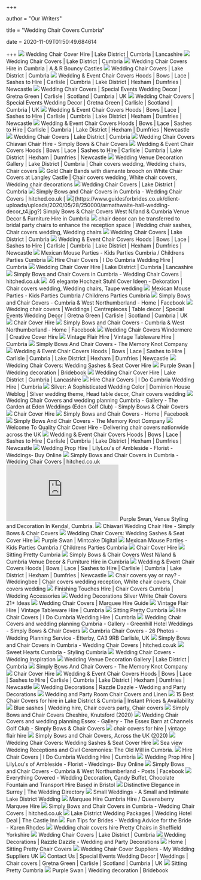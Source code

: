 +++
        
author = "Our Writers"
        
title = "Wedding Chair Covers Cumbria"
        
date = 2020-11-09T01:50:49.684614
        
+++
[ ![](https://www.purpleswanhire.co.uk/images/products/ChairCovers.jpg)](https://www.purpleswanhire.co.uk/images/products/ChairCovers.jpg) Wedding Chair Cover Hire | Lake District | Cumbria | Lancashire
[ ![](https://www.purpleswanhire.co.uk/wp-content/uploads/2013/11/Chair-Covers.jpg)](https://www.purpleswanhire.co.uk/wp-content/uploads/2013/11/Chair-Covers.jpg) Wedding Chair Covers | Lake District | Cumbria
[ ![](http://www.arbouncycastles.co.uk/wp-content/uploads/2014/12/wedding-chair-covers1.jpg)](http://www.arbouncycastles.co.uk/wp-content/uploads/2014/12/wedding-chair-covers1.jpg) Wedding Chair Covers Hire in Cumbria | A & R Bouncy Castles
[ ![](https://www.purpleswanhire.co.uk/wp-content/uploads/2013/11/Lake-District-Outdoor-Ceremony.jpg)](https://www.purpleswanhire.co.uk/wp-content/uploads/2013/11/Lake-District-Outdoor-Ceremony.jpg) Wedding Chair Covers | Lake District | Cumbria
[ ![](http://www.rosesandhearts.co.uk/IMG_2418.JPG)](http://www.rosesandhearts.co.uk/IMG_2418.JPG) Wedding & Event Chair Covers Hoods | Bows | Lace | Sashes to Hire |  Carlisle | Cumbria | Lake District | Hexham | Dumfries | Newcastle
[ ![](https://www.specialeventsweddingdecor.co.uk/images/chaircover.jpg)](https://www.specialeventsweddingdecor.co.uk/images/chaircover.jpg) Wedding Chair Covers | Special Events Wedding Decor | Gretna Green |  Carlisle | Scotland | Cumbria | UK
[ ![](https://www.specialeventsweddingdecor.co.uk/images/chaircover1.jpg)](https://www.specialeventsweddingdecor.co.uk/images/chaircover1.jpg) Wedding Chair Covers | Special Events Wedding Decor | Gretna Green |  Carlisle | Scotland | Cumbria | UK
[ ![](http://www.rosesandhearts.co.uk/IMG_2863.JPG)](http://www.rosesandhearts.co.uk/IMG_2863.JPG) Wedding & Event Chair Covers Hoods | Bows | Lace | Sashes to Hire |  Carlisle | Cumbria | Lake District | Hexham | Dumfries | Newcastle
[ ![](http://www.rosesandhearts.co.uk/IMG_0867.JPG)](http://www.rosesandhearts.co.uk/IMG_0867.JPG) Wedding & Event Chair Covers Hoods | Bows | Lace | Sashes to Hire |  Carlisle | Cumbria | Lake District | Hexham | Dumfries | Newcastle
[ ![](https://www.purpleswanhire.co.uk/images/products/FloralOrganzaSash.jpg)](https://www.purpleswanhire.co.uk/images/products/FloralOrganzaSash.jpg) Wedding Chair Covers | Lake District | Cumbria
[ ![](https://www.simplybowsandchaircovers.co.uk/simplybows/images/banner1.jpg)](https://www.simplybowsandchaircovers.co.uk/simplybows/images/banner1.jpg) Wedding Chair Covers Chiavari Chair Hire - Simply Bows & Chair Covers
[ ![](http://www.rosesandhearts.co.uk/IMG_1248.JPG)](http://www.rosesandhearts.co.uk/IMG_1248.JPG) Wedding & Event Chair Covers Hoods | Bows | Lace | Sashes to Hire |  Carlisle | Cumbria | Lake District | Hexham | Dumfries | Newcastle
[ ![](https://i.pinimg.com/originals/20/b6/eb/20b6ebc5582ece50bd614c8117cabf31.jpg)](https://i.pinimg.com/originals/20/b6/eb/20b6ebc5582ece50bd614c8117cabf31.jpg) Wedding Venue Decoration Gallery | Lake District | Cumbria | Chair covers  wedding, Wedding chairs, Chair covers
[ ![](https://i.pinimg.com/originals/b6/7c/d1/b67cd1148269b67344368b6cfee03f4d.png)](https://i.pinimg.com/originals/b6/7c/d1/b67cd1148269b67344368b6cfee03f4d.png) Gold Chair Bands with diamante brooch on White Chair Covers at Langley  Castle | Chair covers wedding, White chair covers, Wedding chair decorations
[ ![](https://www.purpleswanhire.co.uk/wp-content/uploads/2013/11/Studio.jpg)](https://www.purpleswanhire.co.uk/wp-content/uploads/2013/11/Studio.jpg) Wedding Chair Covers | Lake District | Cumbria
[ ![](https://cdn0.hitched.co.uk/emp/fotos/3/8/2/9/chair-cover-simply-bows-20200519023858668.jpg)](https://cdn0.hitched.co.uk/emp/fotos/3/8/2/9/chair-cover-simply-bows-20200519023858668.jpg) Simply Bows and Chair Covers in Cumbria - Wedding Chair Covers |  hitched.co.uk
[ ![](https://www.guidesforbrides.co.uk/client-uploads/uploads/2020/05/28/250000/armathwaite-hall-wedding-decor_t4.jpg?)](https://www.guidesforbrides.co.uk/client-uploads/uploads/2020/05/28/250000/armathwaite-hall-wedding-decor_t4.jpg?) Simply Bows & Chair Covers West N/land & Cumbria Venue Decor & Furniture  Hire in Cumbria
[ ![](https://i.pinimg.com/originals/31/63/78/316378fd1c74bd5693a113265a60bce6.png)](https://i.pinimg.com/originals/31/63/78/316378fd1c74bd5693a113265a60bce6.png) chair decor can be transferred to bridal party chairs to enhance the  reception space | Wedding chair sashes, Chair covers wedding, Wedding chairs
[ ![](https://www.purpleswanhire.co.uk/wp-content/uploads/2013/11/Giant-Love-Letter-Hire-Cumbria-Lancashire-Rustic.jpg)](https://www.purpleswanhire.co.uk/wp-content/uploads/2013/11/Giant-Love-Letter-Hire-Cumbria-Lancashire-Rustic.jpg) Wedding Chair Covers | Lake District | Cumbria
[ ![](http://www.rosesandhearts.co.uk/Carlisle%20Golf%20Club%20-%20Navy%20Taffeta%20with%20silver%20candelabra's.jpg)](http://www.rosesandhearts.co.uk/Carlisle%20Golf%20Club%20-%20Navy%20Taffeta%20with%20silver%20candelabra's.jpg) Wedding & Event Chair Covers Hoods | Bows | Lace | Sashes to Hire |  Carlisle | Cumbria | Lake District | Hexham | Dumfries | Newcastle
[ ![](http://soul-trade.com/mouse/wpimages/wpa530b965_06.png)](http://soul-trade.com/mouse/wpimages/wpa530b965_06.png) Mexican Mouse Parties - Kids Parties Cumbria / Childrens Parties Cumbria
[ ![](https://static.wixstatic.com/media/fe178f_32e601670e034ee98ea766f83872126f~mv2_d_4032_1960_s_2.jpg/v1/fill/w_242,h_412,al_c,q_80,usm_0.66_1.00_0.01/fe178f_32e601670e034ee98ea766f83872126f~mv2_d_4032_1960_s_2.webp)](https://static.wixstatic.com/media/fe178f_32e601670e034ee98ea766f83872126f~mv2_d_4032_1960_s_2.jpg/v1/fill/w_242,h_412,al_c,q_80,usm_0.66_1.00_0.01/fe178f_32e601670e034ee98ea766f83872126f~mv2_d_4032_1960_s_2.webp) Hire Chair Covers | I Do Cumbria Wedding Hire | Cumbria
[ ![](https://www.purpleswanhire.co.uk/images/products/HessianLaceSash.jpg)](https://www.purpleswanhire.co.uk/images/products/HessianLaceSash.jpg) Wedding Chair Cover Hire | Lake District | Cumbria | Lancashire
[ ![](https://cdn0.hitched.co.uk/emp/fotos/3/8/2/9/chair-cover-simply-bows-20200519024620198.jpg)](https://cdn0.hitched.co.uk/emp/fotos/3/8/2/9/chair-cover-simply-bows-20200519024620198.jpg) Simply Bows and Chair Covers in Cumbria - Wedding Chair Covers |  hitched.co.uk
[ ![](https://i.pinimg.com/originals/47/bd/b5/47bdb5a8227c671c6ace808ad1a73db8.png)](https://i.pinimg.com/originals/47/bd/b5/47bdb5a8227c671c6ace808ad1a73db8.png) 46 elegante Hochzeit Stuhl Cover Ideen - Dekoration | Chair covers wedding, Wedding  chairs, Taupe wedding
[ ![](http://soul-trade.com/mouse/wpimages/wp549b60f2_05_06.jpg)](http://soul-trade.com/mouse/wpimages/wp549b60f2_05_06.jpg) Mexican Mouse Parties - Kids Parties Cumbria / Childrens Parties Cumbria
[ ![](https://lookaside.fbsbx.com/lookaside/crawler/media/?media_id=1729553753911090)](https://lookaside.fbsbx.com/lookaside/crawler/media/?media_id=1729553753911090) Simply Bows and Chair Covers - Cumbria & West Northumberland - Home |  Facebook
[ ![](https://www.specialeventsweddingdecor.co.uk/images/homepic04.jpg)](https://www.specialeventsweddingdecor.co.uk/images/homepic04.jpg) Wedding chair covers | Weddings | Centrepieces | Table decor | Special  Events Wedding Decor | Gretna Green | Carlisle | Scotland | Cumbria | UK
[ ![](https://www.sparklingweddingsandevents.co.uk/images/blog/silver_satin_sashes.jpg)](https://www.sparklingweddingsandevents.co.uk/images/blog/silver_satin_sashes.jpg) Chair Cover Hire
[ ![](https://lookaside.fbsbx.com/lookaside/crawler/media/?media_id=292663980933415)](https://lookaside.fbsbx.com/lookaside/crawler/media/?media_id=292663980933415) Simply Bows and Chair Covers - Cumbria & West Northumberland - Home |  Facebook
[ ![](https://www.creativecoverhire.co.uk/wp-content/uploads/2013/01/IMG_14741-1024x1024.jpg)](https://www.creativecoverhire.co.uk/wp-content/uploads/2013/01/IMG_14741-1024x1024.jpg) Wedding Chair Covers Windermere | Creative Cover Hire
[ ![](http://vintageflairhire.co.uk/wp-content/uploads/2016/01/vintage-flair-hire-gold-sashes.jpg)](http://vintageflairhire.co.uk/wp-content/uploads/2016/01/vintage-flair-hire-gold-sashes.jpg) Vintage Flair Hire | Vintage Tableware Hire | Cumbria
[ ![](https://www.thememoryknotcompany.co.uk/wp-content/gallery/simply-bows-and-chair-covers/chiavari-chair-hire-cumbria-weddings2.jpg)](https://www.thememoryknotcompany.co.uk/wp-content/gallery/simply-bows-and-chair-covers/chiavari-chair-hire-cumbria-weddings2.jpg) Simply Bows And Chair Covers - The Memory Knot Company
[ ![](http://www.rosesandhearts.co.uk/IMG_2572.JPG)](http://www.rosesandhearts.co.uk/IMG_2572.JPG) Wedding & Event Chair Covers Hoods | Bows | Lace | Sashes to Hire |  Carlisle | Cumbria | Lake District | Hexham | Dumfries | Newcastle
[ ![](https://www.creativecoverhire.co.uk/wp-content/uploads/2013/01/IMG_03921.jpg)](https://www.creativecoverhire.co.uk/wp-content/uploads/2013/01/IMG_03921.jpg) Wedding Chair Covers: Wedding Sashes & Seat Cover Hire
[ ![](https://bridebook.imgix.net/weddingsuppliers/decoration/bby8Jjzv8l/Beauiful-Wedding-Ceremony-at-Broadoaks---Blossom-Canopy-Tree-Hire.jpg?auto=compress%2Cformat&dpr=1&mark64=aHR0cHM6Ly9icmlkZWJvb2staW1hZ2VzLmltZ2l4Lm5ldC9hc3NldHMvYy5wbmc_dz00MA&markw=50&markalpha=30&markalign=left&crop=entropy&fit=crop&w=770&h=400&marky=335&markx=10)](https://bridebook.imgix.net/weddingsuppliers/decoration/bby8Jjzv8l/Beauiful-Wedding-Ceremony-at-Broadoaks---Blossom-Canopy-Tree-Hire.jpg?auto=compress%2Cformat&dpr=1&mark64=aHR0cHM6Ly9icmlkZWJvb2staW1hZ2VzLmltZ2l4Lm5ldC9hc3NldHMvYy5wbmc_dz00MA&markw=50&markalpha=30&markalign=left&crop=entropy&fit=crop&w=770&h=400&marky=335&markx=10) Purple Swan | Wedding decoration | Bridebook
[ ![](https://www.purpleswanhire.co.uk/images/products/zoom/ChairCovers.jpg)](https://www.purpleswanhire.co.uk/images/products/zoom/ChairCovers.jpg) Wedding Chair Cover Hire | Lake District | Cumbria | Lancashire
[ ![](https://static.wixstatic.com/media/fe178f_370b5044f3634819a98df60111d402cc~mv2.jpg/v1/fill/w_242,h_412,al_c,q_80,usm_0.66_1.00_0.01/fe178f_370b5044f3634819a98df60111d402cc~mv2.webp)](https://static.wixstatic.com/media/fe178f_370b5044f3634819a98df60111d402cc~mv2.jpg/v1/fill/w_242,h_412,al_c,q_80,usm_0.66_1.00_0.01/fe178f_370b5044f3634819a98df60111d402cc~mv2.webp) Hire Chair Covers | I Do Cumbria Wedding Hire | Cumbria
[ ![](https://i.pinimg.com/originals/d2/74/8a/d2748a347c00bc01b173c610405454b9.jpg)](https://i.pinimg.com/originals/d2/74/8a/d2748a347c00bc01b173c610405454b9.jpg) Silver: A Sophisticated Wedding Color | Dominion House Weblog | Silver  wedding theme, Head table decor, Chair covers wedding
[ ![](https://www.simplybowsandchaircovers.co.uk/simplybows/images/franchise/11/5908b9a51bc54.jpg)](https://www.simplybowsandchaircovers.co.uk/simplybows/images/franchise/11/5908b9a51bc54.jpg) Wedding Chair Covers and wedding planning Cumbria - Gallery - The Garden at  Eden Weddings (Eden Golf Club) - Simply Bows & Chair Covers
[ ![](https://www.sparklingweddingsandevents.co.uk/images/chaircovers/black_chair_cover_hire.jpg)](https://www.sparklingweddingsandevents.co.uk/images/chaircovers/black_chair_cover_hire.jpg) Chair Cover Hire
[ ![](https://lookaside.fbsbx.com/lookaside/crawler/media/?media_id=10157171288731467)](https://lookaside.fbsbx.com/lookaside/crawler/media/?media_id=10157171288731467) Simply Bows and Chair Covers - Home | Facebook
[ ![](https://www.thememoryknotcompany.co.uk/wp-content/gallery/simply-bows-and-chair-covers/chiavari-chair-hire-cumbria-weddings.jpg)](https://www.thememoryknotcompany.co.uk/wp-content/gallery/simply-bows-and-chair-covers/chiavari-chair-hire-cumbria-weddings.jpg) Simply Bows And Chair Covers - The Memory Knot Company
[ ![](http://www.qualitychaircoverhire.co.uk/wp-content/themes/theme1296/images/slider_img/slider-8.jpg)](http://www.qualitychaircoverhire.co.uk/wp-content/themes/theme1296/images/slider_img/slider-8.jpg) Welcome To Quality Chair Cover Hire - Delivering chair covers nationwide  across the UK
[ ![](http://www.rosesandhearts.co.uk/IMG_3758.JPG)](http://www.rosesandhearts.co.uk/IMG_3758.JPG) Wedding & Event Chair Covers Hoods | Bows | Lace | Sashes to Hire |  Carlisle | Cumbria | Lake District | Hexham | Dumfries | Newcastle
[ ![](https://www.lilylous.co.uk/lily/new-props.jpg)](https://www.lilylous.co.uk/lily/new-props.jpg) Wedding Prop Hire | LilyLou's of Ambleside - Florist - Weddings- Buy Online
[ ![](https://cdn0.hitched.co.uk/emp/fotos/3/8/2/9/chair-cover-simply-bows-20200519024347606.jpg)](https://cdn0.hitched.co.uk/emp/fotos/3/8/2/9/chair-cover-simply-bows-20200519024347606.jpg) Simply Bows and Chair Covers in Cumbria - Wedding Chair Covers |  hitched.co.uk
[ ![](https://www.weddinginspiration.co.uk/download.php?attachid=39420)](https://www.weddinginspiration.co.uk/download.php?attachid=39420) Purple Swan, Venue Styling and Decoration In Kendal, Cumbria.
[ ![](http://www.simplybowsandchaircovers.co.uk/simplybows/images/chiavari-chairs.jpg)](http://www.simplybowsandchaircovers.co.uk/simplybows/images/chiavari-chairs.jpg) Chiavari Wedding Chair Hire - Simply Bows & Chair Covers
[ ![](https://www.creativecoverhire.co.uk/wp-content/uploads/2013/01/IMG_00511.jpg)](https://www.creativecoverhire.co.uk/wp-content/uploads/2013/01/IMG_00511.jpg) Wedding Chair Covers: Wedding Sashes & Seat Cover Hire
[ ![](https://www.mintcakedesign.co.uk/wp-content/uploads/2014/09/Wedding-Chair-Covers-Lake-District-Cumbria-714x649.jpeg)](https://www.mintcakedesign.co.uk/wp-content/uploads/2014/09/Wedding-Chair-Covers-Lake-District-Cumbria-714x649.jpeg) Purple Swan | Mintcake Digital
[ ![](http://soul-trade.com/mouse/wpimages/wpaed0bcc7_06.png)](http://soul-trade.com/mouse/wpimages/wpaed0bcc7_06.png) Mexican Mouse Parties - Kids Parties Cumbria / Childrens Parties Cumbria
[ ![](https://www.sparklingweddingsandevents.co.uk/images/blog/venue_dressing_lake_district.jpg)](https://www.sparklingweddingsandevents.co.uk/images/blog/venue_dressing_lake_district.jpg) Chair Cover Hire
[ ![](https://images.squarespace-cdn.com/content/v1/56b1f8e9b6aa6091b8d15c4f/1549027695880-Y9SICYGJTWKSXLGDO5B5/ke17ZwdGBToddI8pDm48kB6N0s8PWtX2k_eW8krg04V7gQa3H78H3Y0txjaiv_0fDoOvxcdMmMKkDsyUqMSsMWxHk725yiiHCCLfrh8O1z5QPOohDIaIeljMHgDF5CVlOqpeNLcJ80NK65_fV7S1URWK2DJDpV27WG7FD5VZsfFVodF6E_6KI51EW1dNf095hdyjf10zfCEVHp52s13p8g/762low.jpg?format=2500w)](https://images.squarespace-cdn.com/content/v1/56b1f8e9b6aa6091b8d15c4f/1549027695880-Y9SICYGJTWKSXLGDO5B5/ke17ZwdGBToddI8pDm48kB6N0s8PWtX2k_eW8krg04V7gQa3H78H3Y0txjaiv_0fDoOvxcdMmMKkDsyUqMSsMWxHk725yiiHCCLfrh8O1z5QPOohDIaIeljMHgDF5CVlOqpeNLcJ80NK65_fV7S1URWK2DJDpV27WG7FD5VZsfFVodF6E_6KI51EW1dNf095hdyjf10zfCEVHp52s13p8g/762low.jpg?format=2500w) Sitting Pretty Cumbria
[ ![](https://www.guidesforbrides.co.uk/client-uploads/uploads/2020/05/28/250003/navy-velvet-chair-bands-diamante-broach_t2.jpg)](https://www.guidesforbrides.co.uk/client-uploads/uploads/2020/05/28/250003/navy-velvet-chair-bands-diamante-broach_t2.jpg) Simply Bows & Chair Covers West N/land & Cumbria Venue Decor & Furniture  Hire in Cumbria
[ ![](http://www.rosesandhearts.co.uk/IMG_2256.JPG)](http://www.rosesandhearts.co.uk/IMG_2256.JPG) Wedding & Event Chair Covers Hoods | Bows | Lace | Sashes to Hire |  Carlisle | Cumbria | Lake District | Hexham | Dumfries | Newcastle
[ ![](https://i.pinimg.com/originals/29/17/c6/2917c6b5df847cbed0718644d8759d3f.jpg)](https://i.pinimg.com/originals/29/17/c6/2917c6b5df847cbed0718644d8759d3f.jpg) Chair covers yay or nay? - Weddingbee | Chair covers wedding reception,  White chair covers, Chair covers wedding
[ ![](http://www.finishing-touches-hire.co.uk/_img/_gallery/94.jpg)](http://www.finishing-touches-hire.co.uk/_img/_gallery/94.jpg) Finishing Touches Hire | Chair Covers Cumbria | Wedding Accessories
[ ![](https://i.pinimg.com/474x/3c/32/1c/3c321c09078d746142a87290718741dc--wedding-chair-sashes-wedding-chair-covers.jpg)](https://i.pinimg.com/474x/3c/32/1c/3c321c09078d746142a87290718741dc--wedding-chair-sashes-wedding-chair-covers.jpg) Wedding Decorations Silver White Chair Covers 21+ Ideas
[ ![](http://www.marqueehireguide.com/images/wedding-chair-covers-image-1.jpg)](http://www.marqueehireguide.com/images/wedding-chair-covers-image-1.jpg) Wedding Chair Covers | Marquee Hire Guide
[ ![](http://vintageflairhire.co.uk/wp-content/uploads/2016/01/vintage-flair-hire-blue-sashes-merewood-hotel.jpg)](http://vintageflairhire.co.uk/wp-content/uploads/2016/01/vintage-flair-hire-blue-sashes-merewood-hotel.jpg) Vintage Flair Hire | Vintage Tableware Hire | Cumbria
[ ![](https://images.squarespace-cdn.com/content/v1/56b1f8e9b6aa6091b8d15c4f/1561304666401-BTP00FD6Z7OR60S9V4FH/ke17ZwdGBToddI8pDm48kFyD7pzB8zoMIVY5aiUuFlp7gQa3H78H3Y0txjaiv_0fDoOvxcdMmMKkDsyUqMSsMWxHk725yiiHCCLfrh8O1z4YTzHvnKhyp6Da-NYroOW3ZGjoBKy3azqku80C789l0jG2lbcDYBOeMi4OFSYem8DMb5PTLoEDdB05UqhYu-xbnSznFxIRsaAU-3g5IaylIg/DSC_7501.jpg?format=2500w)](https://images.squarespace-cdn.com/content/v1/56b1f8e9b6aa6091b8d15c4f/1561304666401-BTP00FD6Z7OR60S9V4FH/ke17ZwdGBToddI8pDm48kFyD7pzB8zoMIVY5aiUuFlp7gQa3H78H3Y0txjaiv_0fDoOvxcdMmMKkDsyUqMSsMWxHk725yiiHCCLfrh8O1z4YTzHvnKhyp6Da-NYroOW3ZGjoBKy3azqku80C789l0jG2lbcDYBOeMi4OFSYem8DMb5PTLoEDdB05UqhYu-xbnSznFxIRsaAU-3g5IaylIg/DSC_7501.jpg?format=2500w) Sitting Pretty Cumbria
[ ![](https://static.wixstatic.com/media/fe178f_d815dae0815d4e7bb2b83d17eb7328d0~mv2.jpg/v1/fill/w_242,h_412,al_c,q_80,usm_0.66_1.00_0.01/fe178f_d815dae0815d4e7bb2b83d17eb7328d0~mv2.webp)](https://static.wixstatic.com/media/fe178f_d815dae0815d4e7bb2b83d17eb7328d0~mv2.jpg/v1/fill/w_242,h_412,al_c,q_80,usm_0.66_1.00_0.01/fe178f_d815dae0815d4e7bb2b83d17eb7328d0~mv2.webp) Hire Chair Covers | I Do Cumbria Wedding Hire | Cumbria
[ ![](https://www.simplybowsandchaircovers.co.uk/simplybows/images/franchise/11/5908b9b083657.jpg)](https://www.simplybowsandchaircovers.co.uk/simplybows/images/franchise/11/5908b9b083657.jpg) Wedding Chair Covers and wedding planning Cumbria - Gallery - Greenhill  Hotel Weddings - Simply Bows & Chair Covers
[ ![](https://lookaside.fbsbx.com/lookaside/crawler/media/?media_id=1547181455516724)](https://lookaside.fbsbx.com/lookaside/crawler/media/?media_id=1547181455516724) Cumbria Chair Covers - 26 Photos - Wedding Planning Service - Etterby, CA3  9RB Carlisle, UK
[ ![](https://cdn0.hitched.co.uk/emp/fotos/3/8/2/9/chair-cover-simply-bows-20200519023930582.jpg)](https://cdn0.hitched.co.uk/emp/fotos/3/8/2/9/chair-cover-simply-bows-20200519023930582.jpg) Simply Bows and Chair Covers in Cumbria - Wedding Chair Covers |  hitched.co.uk
[ ![](https://www.addtoevent.co.uk/sites/default/files/styles/one_third/public/user/456248/supplier/images/6127504223366993430185166916560413731586048n.jpg)](https://www.addtoevent.co.uk/sites/default/files/styles/one_third/public/user/456248/supplier/images/6127504223366993430185166916560413731586048n.jpg) Sweet Hearts Cumbria - Styling Cumbria
[ ![](https://www.weddinginspiration.co.uk/attachments/thumb_550x300_258ece013e948bca341fefbd6f308cc0.jpg)](https://www.weddinginspiration.co.uk/attachments/thumb_550x300_258ece013e948bca341fefbd6f308cc0.jpg) Wedding Chair Covers - Wedding Inspiration
[ ![](https://www.purpleswanhire.co.uk/wp-content/gallery/merewood/Merewood-Hotel-Wedding-Lake-District-Chair-Cover-Hire-Aubergine-Lace-Sash.jpg)](https://www.purpleswanhire.co.uk/wp-content/gallery/merewood/Merewood-Hotel-Wedding-Lake-District-Chair-Cover-Hire-Aubergine-Lace-Sash.jpg) Wedding Venue Decoration Gallery | Lake District | Cumbria
[ ![](https://www.thememoryknotcompany.co.uk/wp-content/gallery/simply-bows-and-chair-covers/cache/chair-cover-hire-slaley-hall-weddings2.jpg-nggid042536-ngg0dyn-1800x1800x100-00f0w010c010r110f110r010t010.jpg)](https://www.thememoryknotcompany.co.uk/wp-content/gallery/simply-bows-and-chair-covers/cache/chair-cover-hire-slaley-hall-weddings2.jpg-nggid042536-ngg0dyn-1800x1800x100-00f0w010c010r110f110r010t010.jpg) Simply Bows And Chair Covers - The Memory Knot Company
[ ![](https://www.sparklingweddingsandevents.co.uk/images/blog/chair_cover_hire_chester_christening.jpg)](https://www.sparklingweddingsandevents.co.uk/images/blog/chair_cover_hire_chester_christening.jpg) Chair Cover Hire
[ ![](http://www.rosesandhearts.co.uk/Hessian%20Chair%20Sash%20&%20Runner%20with%20Gyps.jpg)](http://www.rosesandhearts.co.uk/Hessian%20Chair%20Sash%20&%20Runner%20with%20Gyps.jpg) Wedding & Event Chair Covers Hoods | Bows | Lace | Sashes to Hire |  Carlisle | Cumbria | Lake District | Hexham | Dumfries | Newcastle
[ ![](http://www.razzledazzle-events.co.uk/wp-content/uploads/2012/08/wedding-chair-covers.jpg)](http://www.razzledazzle-events.co.uk/wp-content/uploads/2012/08/wedding-chair-covers.jpg) Wedding Decorations | Razzle Dazzle - Wedding and Party Decorations
[ ![](http://weddingandpartyroom.co.uk/Wedding_and_Party_Room/Chair_Covers_%26_Linen_files/shapeimage_9.png)](http://weddingandpartyroom.co.uk/Wedding_and_Party_Room/Chair_Covers_%26_Linen_files/shapeimage_9.png) Wedding and Party Room Chair Covers and Linen
[ ![](https://d118rjmjhbvwtc.cloudfront.net/uploads/3b567173adcd42b7a12039a571630cac.jpg)](https://d118rjmjhbvwtc.cloudfront.net/uploads/3b567173adcd42b7a12039a571630cac.jpg) 15 Best Chair Covers for hire in Lake District & Cumbria | Instant Prices &  Availability
[ ![](https://i.pinimg.com/originals/fd/56/17/fd56173b3d34c9c44ed5269e933777ed.jpg)](https://i.pinimg.com/originals/fd/56/17/fd56173b3d34c9c44ed5269e933777ed.jpg) Blue sashes | Wedding hire, Chair covers party, Chair covers
[ ![](https://scontent.fymy1-1.fna.fbcdn.net/v/t1.0-9/p720x720/120889235_3030695777032675_4645339063330846327_n.jpg?_nc_cat=104&_nc_sid=9e2e56&_nc_ohc=AaF1ctzngcEAX8-O1EW&_nc_ht=scontent.fymy1-1.fna&tp=6&oh=c89bfa9c5afabbf1589476ede5ce3159&oe=5FAC8A25)](https://scontent.fymy1-1.fna.fbcdn.net/v/t1.0-9/p720x720/120889235_3030695777032675_4645339063330846327_n.jpg?_nc_cat=104&_nc_sid=9e2e56&_nc_ohc=AaF1ctzngcEAX8-O1EW&_nc_ht=scontent.fymy1-1.fna&tp=6&oh=c89bfa9c5afabbf1589476ede5ce3159&oe=5FAC8A25) Simply Bows and Chair Covers Cheshire, Knutsford (2020)
[ ![](https://www.simplybowsandchaircovers.co.uk/simplybows/images/franchise/21/59e21639afa36.jpg)](https://www.simplybowsandchaircovers.co.uk/simplybows/images/franchise/21/59e21639afa36.jpg) Wedding Chair Covers and wedding planning Essex - Gallery - The Essex Barn  at Channels Golf Club - Simply Bows & Chair Covers
[ ![](http://vintageflairhire.co.uk/wp-content/grand-media/image/SAM_1297.jpg)](http://vintageflairhire.co.uk/wp-content/grand-media/image/SAM_1297.jpg) chair covers for hire | vintage flair hire
[ ![](https://scontent.fymy1-2.fna.fbcdn.net/v/t1.0-9/p720x720/103678234_1570142369815185_956542601889384263_o.jpg?_nc_cat=101&_nc_sid=2d5d41&_nc_ohc=uEz_ZvLSux4AX8Co3mu&_nc_ht=scontent.fymy1-2.fna&tp=6&oh=b452645eceb96a9d39e81885c1288c3b&oe=5F7C07AF)](https://scontent.fymy1-2.fna.fbcdn.net/v/t1.0-9/p720x720/103678234_1570142369815185_956542601889384263_o.jpg?_nc_cat=101&_nc_sid=2d5d41&_nc_ohc=uEz_ZvLSux4AX8Co3mu&_nc_ht=scontent.fymy1-2.fna&tp=6&oh=b452645eceb96a9d39e81885c1288c3b&oe=5F7C07AF) Simply Bows and Chair Covers, Across the UK (2020)
[ ![](https://www.creativecoverhire.co.uk/wp-content/uploads/2013/01/IMG_02901.jpg)](https://www.creativecoverhire.co.uk/wp-content/uploads/2013/01/IMG_02901.jpg) Wedding Chair Covers: Wedding Sashes & Seat Cover Hire
[ ![](https://www.oldemillbardsea.co.uk/images/wedding1.jpg)](https://www.oldemillbardsea.co.uk/images/wedding1.jpg) Sea view Wedding Receptions and Civil Ceremonies: The Old Mill in Cumbria.
[ ![](https://static.wixstatic.com/media/fe178f_21ee9e08c9c64e29b197a6d6f3a3fa3f~mv2.jpg/v1/fill/w_242,h_412,al_c,q_80,usm_0.66_1.00_0.01/fe178f_21ee9e08c9c64e29b197a6d6f3a3fa3f~mv2.webp)](https://static.wixstatic.com/media/fe178f_21ee9e08c9c64e29b197a6d6f3a3fa3f~mv2.jpg/v1/fill/w_242,h_412,al_c,q_80,usm_0.66_1.00_0.01/fe178f_21ee9e08c9c64e29b197a6d6f3a3fa3f~mv2.webp) Hire Chair Covers | I Do Cumbria Wedding Hire | Cumbria
[ ![](https://www.lilylous.co.uk/lily/prop2.jpg)](https://www.lilylous.co.uk/lily/prop2.jpg) Wedding Prop Hire | LilyLou's of Ambleside - Florist - Weddings- Buy Online
[ ![](https://lookaside.fbsbx.com/lookaside/crawler/media/?media_id=1487782561421545)](https://lookaside.fbsbx.com/lookaside/crawler/media/?media_id=1487782561421545) Simply Bows and Chair Covers - Cumbria & West Northumberland - Posts |  Facebook
[ ![](https://www.theweddingsecret.co.uk/img/uploads/businessgallery/57bae143318d8_SilverCandelabra60cm.jpg)](https://www.theweddingsecret.co.uk/img/uploads/businessgallery/57bae143318d8_SilverCandelabra60cm.jpg) Everything Covered - Wedding Decoration, Candy Buffet, Chocolate Fountain  and Transport Hire Based in Bristol
[ ![](https://theweddingdirectory.co.uk/wp-content/uploads/2018/06/1318_Distinctive-Elegance.jpg)](https://theweddingdirectory.co.uk/wp-content/uploads/2018/06/1318_Distinctive-Elegance.jpg) Distinctive Elegance in Surrey | The Wedding Directory
[ ![](https://www.cotehow.co.uk/wp-content/uploads/2019/06/Small-Wedding-15-731x1024.jpg)](https://www.cotehow.co.uk/wp-content/uploads/2019/06/Small-Wedding-15-731x1024.jpg) Small Weddings - A Small and Intimate Lake District Wedding
[ ![](https://www.queensberryevents.co.uk/wp-content/uploads/2018/07/barn-conversion.png)](https://www.queensberryevents.co.uk/wp-content/uploads/2018/07/barn-conversion.png) Marquee Hire Cumbria Hire / Queensberry Marquee Hire
[ ![](https://cdn0.hitched.co.uk/emp/fotos/3/8/2/9/chair-cover-simply-bows-20200520125223552.jpg)](https://cdn0.hitched.co.uk/emp/fotos/3/8/2/9/chair-cover-simply-bows-20200520125223552.jpg) Simply Bows and Chair Covers in Cumbria - Wedding Chair Covers |  hitched.co.uk
[ ![](http://www.castleinncumbria.co.uk/user_uploads/decorations.jpg)](http://www.castleinncumbria.co.uk/user_uploads/decorations.jpg) Lake District Wedding Packages | Wedding Hotel Deal | The Castle Inn
[ ![](http://www.karenrhodes.co.uk/wp-content/uploads/2020/01/81930341_3019405871403785_3193763386684866560_o.jpg)](http://www.karenrhodes.co.uk/wp-content/uploads/2020/01/81930341_3019405871403785_3193763386684866560_o.jpg) Fun Tips for Brides - Wedding Advice for the Bride - Karen Rhodes
[ ![](https://webzoom.freewebs.com/prettychairs/images/gallery_2.jpg)](https://webzoom.freewebs.com/prettychairs/images/gallery_2.jpg) Wedding chair covers hire Pretty Chairs in Sheffield Yorkshire
[ ![](https://www.purpleswanhire.co.uk/wp-content/uploads/2013/11/Hanging-Lanterns.jpg)](https://www.purpleswanhire.co.uk/wp-content/uploads/2013/11/Hanging-Lanterns.jpg) Wedding Chair Covers | Lake District | Cumbria
[ ![](http://www.razzledazzle-events.co.uk/wp-content/uploads/2013/01/Wedding_decorations0025.jpg)](http://www.razzledazzle-events.co.uk/wp-content/uploads/2013/01/Wedding_decorations0025.jpg) Wedding Decorations | Razzle Dazzle - Wedding and Party Decorations
[ ![](http://sittingprettychaircovers.co.uk/wp-content/uploads/Dev-Arms-Civil-1024x577.jpg)](http://sittingprettychaircovers.co.uk/wp-content/uploads/Dev-Arms-Civil-1024x577.jpg) Home | Sitting Pretty Chair Covers
[ ![](https://www.myweddingsuppliers.co.uk/wp-content/uploads/2019/10/e8affe20-4025-4d12-b00c-a2ee27694389-440x300.jpeg)](https://www.myweddingsuppliers.co.uk/wp-content/uploads/2019/10/e8affe20-4025-4d12-b00c-a2ee27694389-440x300.jpeg) Wedding Chair Cover Suppliers - My Wedding Suppliers UK
[ ![](https://www.specialeventsweddingdecor.co.uk/images/contact.jpg)](https://www.specialeventsweddingdecor.co.uk/images/contact.jpg) Contact Us | Special Events Wedding Decor | Weddings | Chair covers |  Gretna Green | Carlisle | Scotland | Cumbria | UK
[ ![](https://images.squarespace-cdn.com/content/v1/56b1f8e9b6aa6091b8d15c4f/1549028688372-V14GVRFT30SPM2XQ5H9S/ke17ZwdGBToddI8pDm48kFyD7pzB8zoMIVY5aiUuFlp7gQa3H78H3Y0txjaiv_0fDoOvxcdMmMKkDsyUqMSsMWxHk725yiiHCCLfrh8O1z4YTzHvnKhyp6Da-NYroOW3ZGjoBKy3azqku80C789l0jG2lbcDYBOeMi4OFSYem8DMb5PTLoEDdB05UqhYu-xbnSznFxIRsaAU-3g5IaylIg/A-5.jpg?format=2500w)](https://images.squarespace-cdn.com/content/v1/56b1f8e9b6aa6091b8d15c4f/1549028688372-V14GVRFT30SPM2XQ5H9S/ke17ZwdGBToddI8pDm48kFyD7pzB8zoMIVY5aiUuFlp7gQa3H78H3Y0txjaiv_0fDoOvxcdMmMKkDsyUqMSsMWxHk725yiiHCCLfrh8O1z4YTzHvnKhyp6Da-NYroOW3ZGjoBKy3azqku80C789l0jG2lbcDYBOeMi4OFSYem8DMb5PTLoEDdB05UqhYu-xbnSznFxIRsaAU-3g5IaylIg/A-5.jpg?format=2500w) Sitting Pretty Cumbria
[ ![](https://bridebook.imgix.net/reviews/decoration/bby8Jjzv8l/EucalytpusandFairyLights.jpg?dpr=1&auto=format%2Ccompress&fm=pjpg&crop=faces&fit=crop&w=501&h=213)](https://bridebook.imgix.net/reviews/decoration/bby8Jjzv8l/EucalytpusandFairyLights.jpg?dpr=1&auto=format%2Ccompress&fm=pjpg&crop=faces&fit=crop&w=501&h=213) Purple Swan | Wedding decoration | Bridebook
